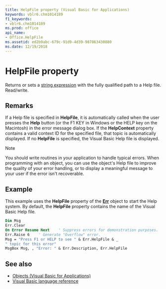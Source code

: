 ```yaml
---
title: HelpFile property (Visual Basic for Applications)
keywords: vblr6.chm1014189
f1_keywords:
- vblr6.chm1014189
ms.prod: office
api_name:
- Office.HelpFile
ms.assetid: ed2b9abc-679c-91d9-4d39-987863430880
ms.date: 12/19/2018
---
```



# HelpFile property

Returns or sets a [string expression](../../Glossary/vbe-glossary.md#string-expression) with the fully qualified path to a Help file. Read/write.

## Remarks

If a Help file is specified in **HelpFile**, it is automatically called when the user presses the **Help** button (or the F1 KEY in Windows or the HELP key on the Macintosh) in the error message dialog box. If the **HelpContext** property contains a valid context ID for the specified file, that topic is automatically displayed. If no **HelpFile** is specified, the Visual Basic Help file is displayed.

> [!NOTE] 
> You should write routines in your application to handle typical errors. When programming with an object, you can use the object's Help file to improve the quality of your error handling, or to display a meaningful message to your user if the error isn't recoverable.


## Example

This example uses the **HelpFile** property of the **[Err](err-object.md)** object to start the Help system. By default, the **HelpFile** property contains the name of the Visual Basic Help file.


```vb
Dim Msg
Err.Clear
On Error Resume Next    ' Suppress errors for demonstration purposes.
Err.Raise 6    ' Generate "Overflow" error.
Msg = "Press F1 or HELP to see " & Err.HelpFile & _
" topic for this error"
MsgBox Msg, , "Error: " & Err.Description, Err.HelpFile

```

## See also

- [Objects (Visual Basic for Applications)](../objects-visual-basic-for-applications.md)
- [Visual Basic language reference](visual-basic-language-reference.md)
